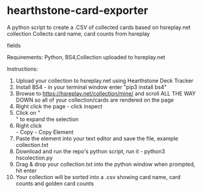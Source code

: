 # hearthstone-card-exporter
A python script to create a .CSV of collected cards based on hsreplay.net collection
Collects card name, card counts from hsreplay <div> fields

Requirements:
Python, BS4,Collection uploaded to hsreplay.net

Instructions:
1. Upload your collection to hsreplay.net using Hearthstone Deck Tracker
2. Install BS4 - in your terminal window enter "pip3 install bs4"
3. Browse to https://hsreplay.net/collection/mine/ and scroll ALL THE WAY DOWN so all of your collection/cards are rendered on the page
4. Right click the page - click inspect
5. Click on "<main class="card-list-wrapper">" to expand the selection
6. Right click <div id="card-list"> - Copy - Copy Element
7. Paste the element into your text editor and save the file, example collection.txt
8. Download and run the repo's python script, run it - 
python3 hscolection.py 
9. Drag & drop your collection.txt into the python window when prompted, hit enter
10. Your collection will be sorted into a .csv showing card name, card counts and golden card counts
